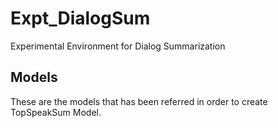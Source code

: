 # Expt_DialogSum
Experimental Environment for Dialog Summarization


## Models
These are the models that has been referred in order to create TopSpeakSum Model.
